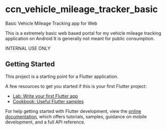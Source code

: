 # ccn_vehicle_mileage_tracker_basic

Basic Vehicle Mileage Tracking app for Web

This is a extremely basic web based portal for my vehicle mileage tracking application on Android
It is generally not meant for public consumption. 

INTERNAL USE ONLY

## Getting Started

This project is a starting point for a Flutter application.

A few resources to get you started if this is your first Flutter project:

- [Lab: Write your first Flutter app](https://docs.flutter.dev/get-started/codelab)
- [Cookbook: Useful Flutter samples](https://docs.flutter.dev/cookbook)

For help getting started with Flutter development, view the
[online documentation](https://docs.flutter.dev/), which offers tutorials,
samples, guidance on mobile development, and a full API reference.
